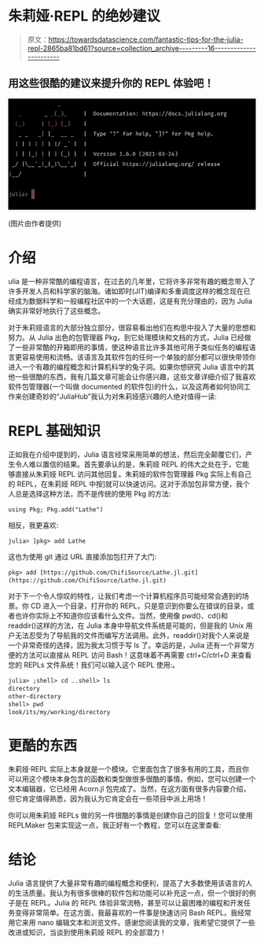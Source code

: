# 朱莉娅·REPL 的绝妙建议

> 原文：<https://towardsdatascience.com/fantastic-tips-for-the-julia-repl-2865ba81bd61?source=collection_archive---------16----------------------->

## 用这些很酷的建议来提升你的 REPL 体验吧！

![](img/3748707bd61f28ff41b6c5a6ced2d621.png)

(图片由作者提供)

# 介绍

ulia 是一种非常酷的编程语言，在过去的几年里，它将许多非常有趣的概念带入了许多开发人员和科学家的脑海。诸如即时(JIT)编译和多重调度这样的概念现在已经成为数据科学和一般编程社区中的一个大话题，这是有充分理由的，因为 Julia 确实非常好地执行了这些概念。

对于朱莉娅语言的大部分独立部分，很容易看出他们在构思中投入了大量的思想和努力。从 Julia 出色的包管理器 Pkg，到它处理模块和文档的方式，Julia 已经做了一些非常酷的开箱即用的事情，使这种语言比许多其他可用于类似任务的编程语言更容易使用和流畅。该语言及其软件包的任何一个单独的部分都可以很快带领你进入一个有趣的编程概念和计算机科学的兔子洞。如果你想研究 Julia 语言中的其他一些很酷的东西，我有几篇文章可能会让你感兴趣，这些文章详细介绍了我喜欢软件包管理器(一个叫做 documented 的软件包)的什么，以及这两者如何协同工作来创建奇妙的“JuliaHub”我认为对朱莉娅感兴趣的人绝对值得一读:

</julias-package-manager-is-awesome-23b9c02e3a0b>  </how-to-automate-julia-documentation-with-documenter-jl-21a44d4a188f>  </juliahub-the-greatest-approach-to-putting-together-packages-and-documentation-707688a472d2>  

# REPL 基础知识

正如我在介绍中提到的，Julia 语言经常采用简单的想法，然后完全颠覆它们，产生令人难以置信的结果。首先要承认的是，朱莉娅 REPL 的伟大之处在于，它能够直接从朱莉娅 REPL 访问其他回复。朱莉娅的软件包管理器 Pkg 实际上有自己的 REPL，在朱莉娅 REPL 中按]就可以快速访问。这对于添加包非常方便，我个人总是选择这种方法，而不是传统的使用 Pkg 的方法:

```
using Pkg; Pkg.add("Lathe")
```

相反，我更喜欢:

```
julia> ]pkg> add Lathe
```

这也为使用 git 通过 URL 直接添加包打开了大门:

```
pkg> add [https://github.com/ChifiSource/Lathe.jl.git](https://github.com/ChifiSource/Lathe.jl.git)
```

对于下一个令人惊叹的特性，让我们考虑一个计算机程序员可能经常会遇到的场景。你 CD 进入一个目录，打开你的 REPL，只是意识到你要么在错误的目录，或者也许你实际上不知道你应该看什么文件。当然，使用像 pwd()、cd()和 readdir()这样的方法，在 Julia 本身中导航文件系统是可能的，但是我的 Unix 用户无法忍受为了导航我的文件而编写方法调用。此外，readdir()对我个人来说是一个非常奇怪的选择，因为我太习惯于写 ls 了。幸运的是，Julia 还有一个非常方便的方法可以直接从 REPL 访问 Bash！这意味着不再需要 ctrl+C/ctrl+D 来查看您的 REPLs 文件系统！我们可以输入这个 REPL 使用:。

```
julia> ;shell> cd ..shell> ls
directory
other-directory
shell> pwd
look/its/my/working/directory
```

# 更酷的东西

朱莉娅·REPL 实际上本身就是一个模块。它里面包含了很多有用的工具，而且你可以用这个模块本身包含的函数和类型做很多很酷的事情。例如，您可以创建一个文本编辑器，它已经用 Acorn.jl 包完成了。当然，在这方面有很多内容要介绍，但它肯定值得熟悉，因为我认为它肯定会在一些项目中派上用场！

你可以用朱莉娅 REPLs 做的另一件很酷的事情是创建你自己的回复！您可以使用 REPLMaker 包来实现这一点，我正好有一个教程，您可以在这里查看:

</replmaker-jl-create-interactive-julia-packages-67be382f3eb8>  

# 结论

Julia 语言提供了大量非常有趣的编程概念和便利，提高了大多数使用该语言的人的生活质量。我认为有很多很棒的软件包和功能可以补充这一点，但一个很好的例子是在 REPL。Julia 的 REPL 体验非常流畅，甚至可以让最困难的编程和开发任务变得非常简单。在这方面，我最喜欢的一件事是快速访问 Bash REPL，我经常用它来用 nano 编辑文本和浏览文件。感谢您阅读我的文章，我希望它提供了一些改进或知识，当谈到使用朱莉娅 REPL 的全部潜力！